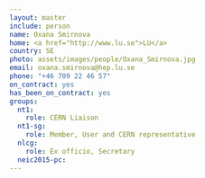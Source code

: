 ```yaml
---
layout: master
include: person
name: Oxana Smirnova
home: <a href="http://www.lu.se">LU</a>
country: SE
photo: assets/images/people/Oxana_Smirnova.jpg
email: oxana.smirnova@hep.lu.se
phone: "+46 709 22 46 57"
on_contract: yes
has_been_on_contract: yes
groups:
  nt1:
    role: CERN Liaison
  nt1-sg:
    role: Member, User and CERN representative
  nlcg:
    role: Ex officio, Secretary
  neic2015-pc:
---
```

